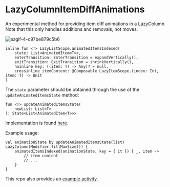 
# LazyColumnItemDiffAnimations

An experimental method for providing item diff animations in a LazyColumn. Note that this only handles additions and removals, not moves.

![ezgif-4-c97be879c5b6](https://user-images.githubusercontent.com/242400/126921565-cdc22340-2c6e-4687-8352-12d9cc64d8f1.gif)

````
inline fun <T> LazyListScope.animatedItemsIndexed(
    state: List<AnimatedItem<T>>,
    enterTransition: EnterTransition = expandVertically(),
    exitTransition: ExitTransition = shrinkVertically(),
    noinline key: ((item: T) -> Any)? = null,
    crossinline itemContent: @Composable LazyItemScope.(index: Int, item: T) -> Unit
)
````

The `state` parameter should be obtained through the use of the `updateAnimatedItemsState` method:

````
fun <T> updateAnimatedItemsState(
    newList: List<T>
): State<List<AnimatedItem<T>>> 
````

Implementation is found [here](app/src/main/java/io/livekit/itemdiffs/ui/AnimatedLazyColumn.kt).

Example usage:

````
val animationState by updateAnimatedItemsState(list)
LazyColumn(Modifier.fillMaxSize()) {
    animatedItemsIndexed(animationState, key = { it }) { _, item ->
        // item content
        // ...
    }
}
````

This repo also provides an [example activity](app/src/main/java/io/livekit/itemdiffs/MainActivity.kt).
